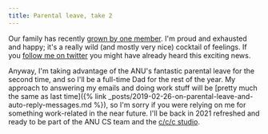```yaml
---
title: Parental leave, take 2
---
```


Our family has recently
[grown by one member](https://github.com/benswift/benswift.github.io/commit/eb7fd10ac87c1059047e6e25783db01847c73e17).
I'm proud and exhausted and happy; it's a really wild (and mostly very nice)
cocktail of feelings. If you
[follow me on twitter](https://twitter.com/benswift/status/1301318122356396038)
you might have already heard this exciting news.

Anyway, I'm taking advantage of the ANU's fantastic parental leave for the
second time, and so I'll be a full-time Dad for the rest of the year. My
approach to answering my emails and doing work stuff will be [pretty much the
same as last time]({% link
_posts/2019-02-26-on-parental-leave-and-auto-reply-messages.md %}), so I'm sorry
if you were relying on me for something work-related in the near future. I'll be
back in 2021 refreshed and ready to be part of the ANU CS team and the [c/c/c studio](https://cs.anu.edu.au/code-creativity-culture/).
